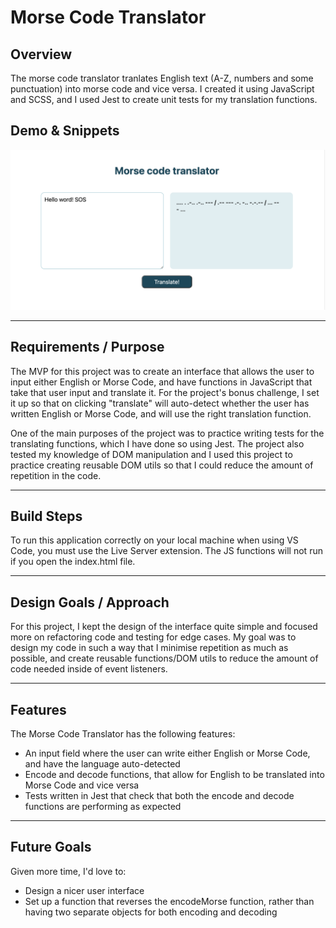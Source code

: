 # Morse Code Translator

## Overview

The morse code translator tranlates English text (A-Z, numbers and some
punctuation) into morse code and vice versa. I created it using JavaScript and
SCSS, and I used Jest to create unit tests for my translation functions.

## Demo & Snippets

![Screenshot of the morse code translator app](./assets/images/morse-code-translator-screenshot.png)

---

## Requirements / Purpose

The MVP for this project was to create an interface that allows the user to input either English or Morse Code, and have functions in JavaScript that take that user input and translate it. For the project's bonus challenge, I set it up so that on clicking "translate" will auto-detect whether the user has written English or Morse Code, and will use the right translation function.

One of the main purposes of the project was to practice writing tests for the translating functions, which I have done so using Jest. The project also tested my knowledge of DOM manipulation and I used this project to practice creating reusable DOM utils so that I could reduce the amount of repetition in the code.

---

## Build Steps

To run this application correctly on your local machine when using VS Code, you must use the Live Server extension. 
The JS functions will not run if you open the index.html file.

---

## Design Goals / Approach

For this project, I kept the design of the interface quite simple and focused more on refactoring code and testing for edge cases. My goal was to design my code in such a way that I minimise repetition as much as possible, and create reusable functions/DOM utils to reduce the amount of code needed inside of event listeners.

---

## Features

The Morse Code Translator has the following features:

-   An input field where the user can write either English or Morse Code, and have the language auto-detected
-   Encode and decode functions, that allow for English to be translated into Morse Code and vice versa
-   Tests written in Jest that check that both the encode and decode functions are performing as expected

---

## Future Goals

Given more time, I'd love to:

-   Design a nicer user interface
-   Set up a function that reverses the encodeMorse function, rather than having two separate objects for both encoding and decoding

